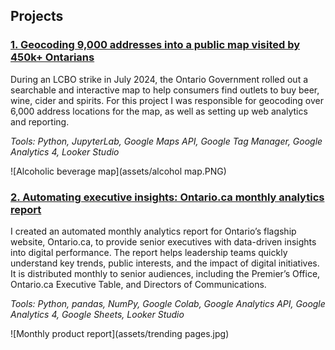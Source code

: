 ## Projects
### [1. Geocoding 9,000 addresses into a public map visited by 450k+ Ontarians](alcohol-map.md)

During an LCBO strike in July 2024, the Ontario Government rolled out a searchable and interactive map to help consumers find outlets to buy beer, wine, cider and spirits. For this project I was responsible for geocoding over 6,000 address locations for the map, as well as setting up web analytics and reporting.

_Tools: Python, JupyterLab, Google Maps API, Google Tag Manager, Google Analytics 4, Looker Studio_

![Alcoholic beverage map](assets/alcohol map.PNG)

### [2. Automating executive insights: Ontario.ca monthly analytics report](monthly-reports.md)

I created an automated monthly analytics report for Ontario’s flagship website, Ontario.ca, to provide senior executives with data-driven insights into digital performance. The report helps leadership teams quickly understand key trends, public interests, and the impact of digital initiatives. It is distributed monthly to senior audiences, including the Premier’s Office, Ontario.ca Executive Table, and Directors of Communications.

_Tools: Python, pandas, NumPy, Google Colab, Google Analytics API, Google Analytics 4, Google Sheets, Looker Studio_

![Monthly product report](assets/trending pages.jpg)
